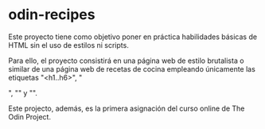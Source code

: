 # odin-recipes

Este proyecto tiene como objetivo poner en práctica habilidades básicas de HTML sin el uso de estilos ni scripts.

Para ello, el proyecto consistirá en una página web de estilo brutalista o similar de una página web de recetas de cocina empleando únicamente las etiquetas "<h1..h6>", "<p>", "<img>" y "<a>".

Este projecto, además, es la primera asignación del curso online de The Odin Project.